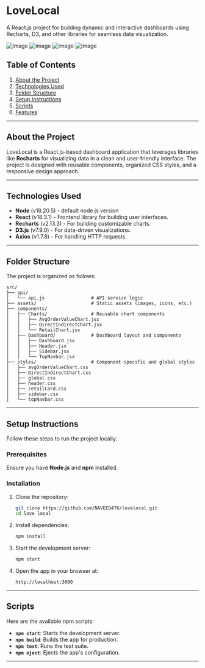 # LoveLocal

A React.js project for building dynamic and interactive dashboards using Recharts, D3, and other libraries for seamless data visualization.

![image](https://github.com/user-attachments/assets/f0dbd52b-11bd-44d9-8123-61485315d836)
![image](https://github.com/user-attachments/assets/65936c3a-c282-4d6b-958b-9c85c2b0264b)
![image](https://github.com/user-attachments/assets/d5d154f3-e36b-4968-bb92-039036a1abb7)
![image](https://github.com/user-attachments/assets/857304be-74f4-4ca9-a35e-fda31f9287ad)

## Table of Contents
1. [About the Project](#about-the-project)
2. [Technologies Used](#technologies-used)
3. [Folder Structure](#folder-structure)
4. [Setup Instructions](#setup-instructions)
5. [Scripts](#scripts)
6. [Features](#features)

---

## About the Project

LoveLocal is a React.js-based dashboard application that leverages libraries like **Recharts**  for visualizing data in a clean and user-friendly interface. The project is designed with reusable components, organized CSS styles, and a responsive design approach.

---

## Technologies Used
- **Node** (v18.20.5) - default node js version
- **React** (v18.3.1) - Frontend library for building user interfaces.
- **Recharts** (v2.13.3) - For building customizable charts.
- **D3.js** (v7.9.0) - For data-driven visualizations.
- **Axios** (v1.7.8) - For handling HTTP requests.


---

## Folder Structure

The project is organized as follows:

```
src/
├── api/
│   └── api.js                 # API service logic
├── assets/                    # Static assets (images, icons, etc.)
├── components/
│   ├── Charts/                # Reusable chart components
│   │   ├── AvgOrderValueChart.jsx
│   │   ├── DirectIndirectChart.jsx
│   │   └── RetailChart.jsx
│   ├── Dashboard/             # Dashboard layout and components
│   │   ├── Dashboard.jsx
│   │   ├── Header.jsx
│   │   ├── Sidebar.jsx
│   │   └── TopNavbar.jsx
├── styles/                    # Component-specific and global styles
│   ├── avgOrderValueChart.css
│   ├── DirectIndirectChart.css
│   ├── global.css
│   ├── header.css
│   ├── retailCard.css
│   ├── sidebar.css
│   └── topNavbar.css
```

---

## Setup Instructions

Follow these steps to run the project locally:

### Prerequisites

Ensure you have **Node.js** and **npm** installed.

### Installation

1. Clone the repository:
   ```bash
   git clone https://github.com/NAVEED476/lovelocal.git
   cd love local
   ```

2. Install dependencies:
   ```bash
   npm install
   ```

3. Start the development server:
   ```bash
   npm start
   ```

4. Open the app in your browser at:
   ```
   http://localhost:3000
   ```

---

## Scripts

Here are the available npm scripts:

- **`npm start`**: Starts the development server.
- **`npm build`**: Builds the app for production.
- **`npm test`**: Runs the test suite.
- **`npm eject`**: Ejects the app's configuration.

---
